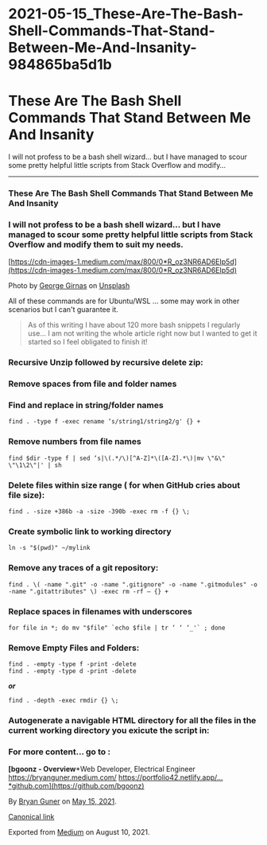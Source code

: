 # 2021-05-15_These-Are-The-Bash-Shell-Commands-That-Stand-Between-Me-And-Insanity-984865ba5d1b

# These Are The Bash Shell Commands That Stand Between Me And Insanity

I will not profess to be a bash shell wizard… but I have managed to scour some pretty helpful little scripts from Stack Overflow and modify…

---

### These Are The Bash Shell Commands That Stand Between Me And Insanity

### I will not profess to be a bash shell wizard… but I have managed to scour some pretty helpful little scripts from Stack Overflow and modify them to suit my needs.

[https://cdn-images-1.medium.com/max/800/0*R_oz3NR6AD6EIp5d](https://cdn-images-1.medium.com/max/800/0*R_oz3NR6AD6EIp5d)

Photo by [George Girnas](https://unsplash.com/@amfiloxia_68?utm_source=medium&utm_medium=referral) on [Unsplash](https://unsplash.com/?utm_source=medium&utm_medium=referral)

All of these commands are for Ubuntu/WSL … some may work in other scenarios but I can't guarantee it.

> As of this writing I have about 120 more bash snippets I regularly use… I am not writing the whole article right now but I wanted to get it started so I feel obligated to finish it!
> 

### Recursive Unzip followed by recursive delete zip:

### Remove spaces from file and folder names

### Find and replace in string/folder names

```
find . -type f -exec rename ‘s/string1/string2/g' {} +
```

### Remove numbers from file names

```
find $dir -type f | sed ‘s|\(.*/\)[^A-Z]*\([A-Z].*\)|mv \"&\" \"\1\2\"|' | sh
```

### Delete files within size range ( for when GitHub cries about file size):

```
find . -size +386b -a -size -390b -exec rm -f {} \;
```

### Create symbolic link to working directory

```
ln -s "$(pwd)" ~/mylink
```

### **Remove any traces of a git repository:**

```
find . \( -name ".git" -o -name ".gitignore" -o -name ".gitmodules" -o -name ".gitattributes" \) -exec rm -rf — {} +
```

### Replace spaces in filenames with underscores

```
for file in *; do mv "$file" `echo $file | tr ‘ ‘ ‘_'` ; done
```

### Remove Empty Files and Folders:

```
find . -empty -type f -print -delete
find . -empty -type d -print -delete
```

***or***

```
find . -depth -exec rmdir {} \;
```

### Autogenerate a navigable HTML directory for all the files in the current working directory you exicute the script in:

### For more content… go to :

**[bgoonz - Overview***Web Developer, Electrical Engineer https://bryanguner.medium.com/ https://portfolio42.netlify.app/…*github.com](https://github.com/bgoonz)

By [Bryan Guner](https://medium.com/@bryanguner) on [May 15, 2021](https://medium.com/p/984865ba5d1b).

[Canonical link](https://medium.com/@bryanguner/these-are-the-bash-shell-commands-that-stand-between-me-and-insanity-984865ba5d1b)

Exported from [Medium](https://medium.com/) on August 10, 2021.
